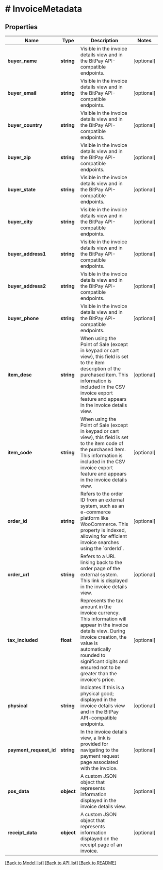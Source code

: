 # # InvoiceMetadata

## Properties

Name | Type | Description | Notes
------------ | ------------- | ------------- | -------------
**buyer_name** | **string** | Visible in the invoice details view and in the BitPay API-compatible endpoints. | [optional]
**buyer_email** | **string** | Visible in the invoice details view and in the BitPay API-compatible endpoints. | [optional]
**buyer_country** | **string** | Visible in the invoice details view and in the BitPay API-compatible endpoints. | [optional]
**buyer_zip** | **string** | Visible in the invoice details view and in the BitPay API-compatible endpoints. | [optional]
**buyer_state** | **string** | Visible in the invoice details view and in the BitPay API-compatible endpoints. | [optional]
**buyer_city** | **string** | Visible in the invoice details view and in the BitPay API-compatible endpoints. | [optional]
**buyer_address1** | **string** | Visible in the invoice details view and in the BitPay API-compatible endpoints. | [optional]
**buyer_address2** | **string** | Visible in the invoice details view and in the BitPay API-compatible endpoints. | [optional]
**buyer_phone** | **string** | Visible in the invoice details view and in the BitPay API-compatible endpoints. | [optional]
**item_desc** | **string** | When using the Point of Sale (except in keypad or cart view), this field is set to the item description of the purchased item. This information is included in the CSV invoice export feature and appears in the invoice details view. | [optional]
**item_code** | **string** | When using the Point of Sale (except in keypad or cart view), this field is set to the item code of the purchased item. This information is included in the CSV invoice export feature and appears in the invoice details view. | [optional]
**order_id** | **string** | Refers to the order ID from an external system, such as an e-commerce platform like WooCommerce. This property is indexed, allowing for efficient invoice searches using the &#x60;orderId&#x60;. | [optional]
**order_url** | **string** | Refers to a URL linking back to the order page of the external system. This link is displayed in the invoice details view. | [optional]
**tax_included** | **float** | Represents the tax amount in the invoice currency. This information will appear in the invoice details view. During invoice creation, the value is automatically rounded to significant digits and ensured not to be greater than the invoice&#39;s price. | [optional]
**physical** | **string** | Indicates if this is a physical good; displayed in the invoice details view and in the BitPay API-compatible endpoints. | [optional]
**payment_request_id** | **string** | In the invoice details view, a link is provided for navigating to the payment request page associated with the invoice. | [optional]
**pos_data** | **object** | A custom JSON object that represents information displayed in the invoice details view. | [optional]
**receipt_data** | **object** | A custom JSON object that represents information displayed on the receipt page of an invoice. | [optional]

[[Back to Model list]](../../README.md#models) [[Back to API list]](../../README.md#endpoints) [[Back to README]](../../README.md)
